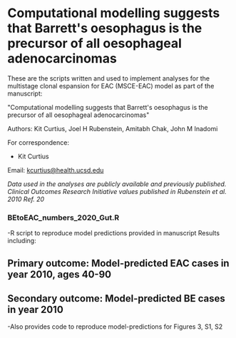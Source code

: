 # Computational modelling suggests that Barrett's oesophagus is the precursor of all oesophageal adenocarcinomas 

These are the scripts written and used to implement analyses for the multistage clonal espansion for EAC (MSCE-EAC) model as part of the manuscript:

"Computational modelling suggests that Barrett's oesophagus is the precursor of all oesophageal adenocarcinomas"

Authors:  Kit Curtius, Joel H Rubenstein, Amitabh Chak, John M Inadomi



For correspondence:
- Kit Curtius

Email: kcurtius@health.ucsd.edu


_Data used in the analyses are publicly available and previously published. Clinical Outcomes Research Initiative values published in Rubenstein et al. 2010 Ref. 20_


### BEtoEAC_numbers_2020_Gut.R
-R script to reproduce model predictions provided in manuscript Results including:
## Primary outcome: Model-predicted EAC cases in year 2010, ages 40-90
## Secondary outcome: Model-predicted BE cases in year 2010
-Also provides code to reproduce model-predictions for Figures 3, S1, S2
